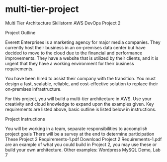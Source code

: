 # multi-tier-project
Multi Tier Architecture Skillstorm AWS DevOps Project 2

Project Outline 

Everett Enterprises is a marketing agency for major media companies. They currently host their business in an on-premises data center but have decided to move to the cloud due to the financial and performance improvements. They have a website that is utilized by their clients, and it is urgent that they have a working environment for their business requirements.  

You have been hired to assist their company with the transition. You must design a fast, scalable, reliable, and cost-effective solution to replace their on-premises infrastructure.  

For this project, you will build a multi-tier architecture in AWS. Use your creativity and cloud knowledge to expand upon the examples given. Key requirements are listed above, basic outline is listed below in instructions. 

Project Instructions 

You will be working in a team, separate responsibilities to accomplish project goals 
There will be a survey at the end to determine participation 
These Project 2 Requirements-1.pdf Download Project 2 Requirements-1.pdf are an example of what you could build in Project 2, you may use these or build your own architecture. 
Other examples: Wordpress MySQL Demo, Lab 7
